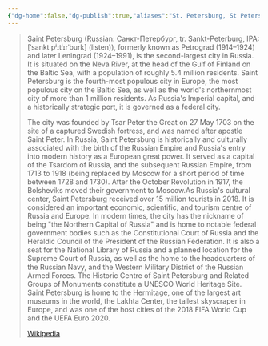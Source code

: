 ```yaml
---
{"dg-home":false,"dg-publish":true,"aliases":"St. Petersburg, St Petersburg, Saint Petersburg, Санкт-Петербург, Sankt-Peterburg","locations":null,"tag":null,"date":null,"location":[59.938732,30.316229],"title":"Saint Petersburg, Northwestern Federal District, Russia","permalink":"/maps/saint-petersburg-northwestern-federal-district-russia/","dgHomeLink":true,"dgPassFrontmatter":true}
---
```


> Saint Petersburg (Russian: Санкт-Петербург, tr. Sankt-Peterburg, IPA: [ˈsankt pʲɪtʲɪrˈburk] (listen)), formerly known as Petrograd (1914–1924) and later Leningrad (1924–1991), is the second-largest city in Russia. It is situated on the Neva River, at the head of the Gulf of Finland on the Baltic Sea, with a population of roughly 5.4 million residents. Saint Petersburg is the fourth-most populous city in Europe, the most populous city on the Baltic Sea, as well as the world's northernmost city of more than 1 million residents. As Russia's Imperial capital, and a historically strategic port, it is governed as a federal city.
>
> The city was founded by Tsar Peter the Great on 27 May 1703 on the site of a captured Swedish fortress, and was named after apostle Saint Peter. In Russia, Saint Petersburg is historically and culturally associated with the birth of the Russian Empire and Russia's entry into modern history as a European great power. It served as a capital of the Tsardom of Russia, and the subsequent Russian Empire, from 1713 to 1918 (being replaced by Moscow for a short period of time between 1728 and 1730). After the October Revolution in 1917, the Bolsheviks moved their government to Moscow.As Russia's cultural center, Saint Petersburg received over 15 million tourists in 2018. It is considered an important economic, scientific, and tourism centre of Russia and Europe. In modern times, the city has the nickname of being "the Northern Capital of Russia" and is home to notable federal government bodies such as the Constitutional Court of Russia and the Heraldic Council of the President of the Russian Federation. It is also a seat for the National Library of Russia and a planned location for the Supreme Court of Russia, as well as the home to the headquarters of the Russian Navy, and the Western Military District of the Russian Armed Forces. The Historic Centre of Saint Petersburg and Related Groups of Monuments constitute a UNESCO World Heritage Site. Saint Petersburg is home to the Hermitage, one of the largest art museums in the world, the Lakhta Center, the tallest skyscraper in Europe, and was one of the host cities of the 2018 FIFA World Cup and the UEFA Euro 2020.
>
> [Wikipedia](https://en.wikipedia.org/wiki/Saint%20Petersburg)
